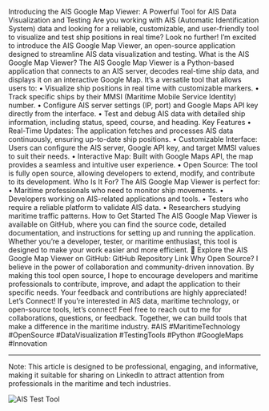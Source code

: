 Introducing the AIS Google Map Viewer: A Powerful Tool for AIS Data Visualization and Testing
Are you working with AIS (Automatic Identification System) data and looking for a reliable, customizable, and user-friendly tool to visualize and test ship positions in real time? Look no further! I’m excited to introduce the AIS Google Map Viewer, an open-source application designed to streamline AIS data visualization and testing.
What is the AIS Google Map Viewer?
The AIS Google Map Viewer is a Python-based application that connects to an AIS server, decodes real-time ship data, and displays it on an interactive Google Map. It’s a versatile tool that allows users to:
•	Visualize ship positions in real time with customizable markers.
•	Track specific ships by their MMSI (Maritime Mobile Service Identity) number.
•	Configure AIS server settings (IP, port) and Google Maps API key directly from the interface.
•	Test and debug AIS data with detailed ship information, including status, speed, course, and heading.
Key Features
•	Real-Time Updates: The application fetches and processes AIS data continuously, ensuring up-to-date ship positions.
•	Customizable Interface: Users can configure the AIS server, Google API key, and target MMSI values to suit their needs.
•	Interactive Map: Built with Google Maps API, the map provides a seamless and intuitive user experience.
•	Open Source: The tool is fully open source, allowing developers to extend, modify, and contribute to its development.
Who Is It For?
The AIS Google Map Viewer is perfect for:
•	Maritime professionals who need to monitor ship movements.
•	Developers working on AIS-related applications and tools.
•	Testers who require a reliable platform to validate AIS data.
•	Researchers studying maritime traffic patterns.
How to Get Started
The AIS Google Map Viewer is available on GitHub, where you can find the source code, detailed documentation, and instructions for setting up and running the application. Whether you’re a developer, tester, or maritime enthusiast, this tool is designed to make your work easier and more efficient.
🔗 Explore the AIS Google Map Viewer on GitHub: GitHub Repository Link
Why Open Source?
I believe in the power of collaboration and community-driven innovation. By making this tool open source, I hope to encourage developers and maritime professionals to contribute, improve, and adapt the application to their specific needs. Your feedback and contributions are highly appreciated!
Let’s Connect!
If you’re interested in AIS data, maritime technology, or open-source tools, let’s connect! Feel free to reach out to me for collaborations, questions, or feedback. Together, we can build tools that make a difference in the maritime industry.
#AIS #MaritimeTechnology #OpenSource #DataVisualization #TestingTools #Python #GoogleMaps #Innovation
________________________________________
Note:  This article is designed to be professional, engaging, and informative, making it suitable for sharing on LinkedIn to attract attention from professionals in the maritime and tech industries.

![AIS Test Tool](https://github.com/user-attachments/assets/58fe3123-8564-4ce5-9f12-700a388bbf45)
